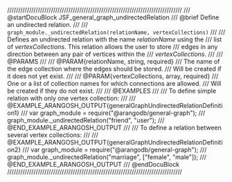 ////////////////////////////////////////////////////////////////////////////////
/// @startDocuBlock JSF_general_graph_undirectedRelation
/// @brief Define an undirected relation.
///
/// `graph_module._undirectedRelation(relationName, vertexCollections)`
///
/// Defines an undirected relation with the name *relationName* using the
/// list of *vertexCollections*. This relation allows the user to store
/// edges in any direction between any pair of vertices within the
/// *vertexCollections*.
///
/// @PARAMS
///
/// @PARAM{relationName, string, required}
///   The name of the edge collection where the edges should be stored.
///   Will be created if it does not yet exist.
///
/// @PARAM{vertexCollections, array, required}
///   One or a list of collection names for which connections are allowed.
///   Will be created if they do not exist.
///
/// @EXAMPLES
///
/// To define simple relation with only one vertex collection:
///
/// @EXAMPLE_ARANGOSH_OUTPUT{generalGraphUndirectedRelationDefinition1}
///   var graph_module = require("@arangodb/general-graph");
///   graph_module._undirectedRelation("friend", "user");
/// @END_EXAMPLE_ARANGOSH_OUTPUT
///
/// To define a relation between several vertex collections:
///
/// @EXAMPLE_ARANGOSH_OUTPUT{generalGraphUndirectedRelationDefinition2}
///   var graph_module = require("@arangodb/general-graph");
///   graph_module._undirectedRelation("marriage", ["female", "male"]);
/// @END_EXAMPLE_ARANGOSH_OUTPUT
/// @endDocuBlock
////////////////////////////////////////////////////////////////////////////////